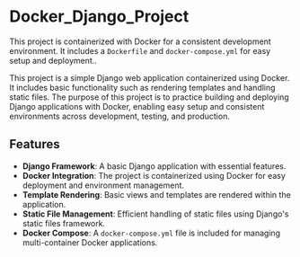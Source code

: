 # Docker_Django_Project
This project is containerized with Docker for a consistent development environment. It includes a `Dockerfile` and `docker-compose.yml` for easy setup and deployment..

This project is a simple Django web application containerized using Docker. It includes basic functionality such as rendering templates and handling static files. The purpose of this project is to practice building and deploying Django applications with Docker, enabling easy setup and consistent environments across development, testing, and production.

## Features

- **Django Framework**: A basic Django application with essential features.
- **Docker Integration**: The project is containerized using Docker for easy deployment and environment management.
- **Template Rendering**: Basic views and templates are rendered within the application.
- **Static File Management**: Efficient handling of static files using Django's static files framework.
- **Docker Compose**: A `docker-compose.yml` file is included for managing multi-container Docker applications.
